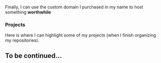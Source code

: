 Finally, I can use the custom domain I purchased in my name to host something **worthwhile**

### Projects

Here is where I can highlight some of my projects (when I finish organizing my repositories).

## To be continued...


